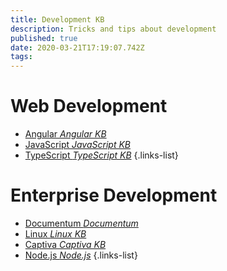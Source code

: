 ```yaml
---
title: Development KB
description: Tricks and tips about development
published: true
date: 2020-03-21T17:19:07.742Z
tags: 
---
```


# Web Development
- [Angular *Angular KB*](/dev/angular)
- [JavaScript *JavaScript KB*](/dev/javascript)
- [TypeScript *TypeScript KB*](/dev/typescript)
{.links-list}

# Enterprise Development
- [Documentum *Documentum*](/dev/documentum)
- [Linux *Linux KB*](/dev/linux)
- [Captiva *Captiva KB*](/dev/captiva)
- [Node.js *Node.js*](/dev/nodejs)
{.links-list}
